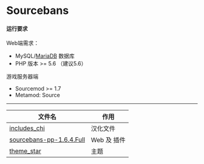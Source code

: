 # Sourcebans

#### 运行要求

Web端需求：

- MySQL/[MariaDB](https://sbpp.dev/docs/mariadb) 数据库
- PHP 版本 >= 5.6 （建议5.6）

游戏服务器端

- Sourcemod >= 1.7
- Metamod: Source

------


| 文件名                                                       | 作用        |
| ------------------------------------------------------------ | ----------- |
| [includes_chi](https://github.com/Ksbjt/Sourcebans/tree/main/includes_chi/includes) | 汉化文件    |
| [sourcebans-pp-1.6.4.Full](https://github.com/Ksbjt/Sourcebans/tree/main/sourcebans-pp-1.6.4.Full) | Web 及 插件 |
| [theme_star](https://github.com/Ksbjt/Sourcebans/tree/main/theme_star/star) | 主题        |


